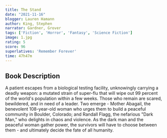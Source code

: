```yaml
---
title: The Stand 
date: "2021-11-16"
blogger: Lauren Hamann
author: King, Stephen
narrator: Gardner, Grover
tags: ['Fiction', 'Horror', 'Fantasy', 'Science Fiction']
image: 1.jpg
rating: 5
score: 96
superlatives: 'Remember Forever'
time: 47h47m
---
```



## Book Description

A patient escapes from a biological testing facility, unknowingly carrying a deadly weapon: a mutated strain of super-flu that will wipe out 99 percent of the world's population within a few weeks. Those who remain are scared, bewildered, and in need of a leader. Two emerge - Mother Abagail, the benevolent 108-year-old woman who urges them to build a peaceful community in Boulder, Colorado; and Randall Flagg, the nefarious "Dark Man," who delights in chaos and violence. As the dark man and the peaceful woman gather power, the survivors will have to choose between them - and ultimately decide the fate of all humanity.